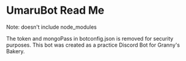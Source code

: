 # UmaruBot Read Me

Note: doesn't include node_modules

The token and mongoPass in botconfig.json is removed for security purposes. This bot was created as a practice Discord Bot for Granny's Bakery.
